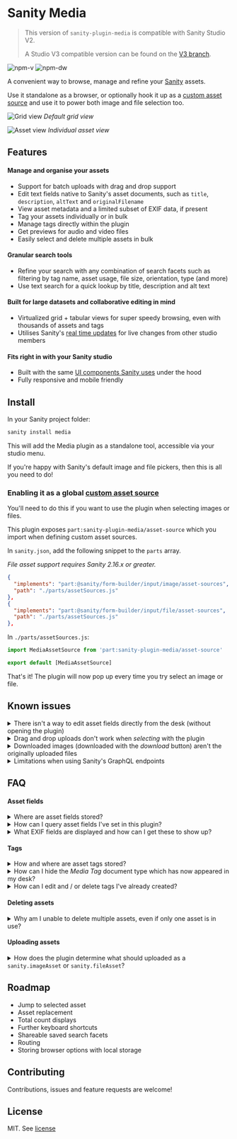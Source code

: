 # Sanity Media

> This version of `sanity-plugin-media` is compatible with Sanity Studio V2.
>
> A Studio V3 compatible version can be found on the [V3 branch](https://github.com/robinpyon/sanity-plugin-media/tree/v3).

![npm-v](https://img.shields.io/npm/v/sanity-plugin-media?style=flat-square)
![npm-dw](https://img.shields.io/npm/dw/sanity-plugin-media?style=flat-square)

A convenient way to browse, manage and refine your [Sanity](https://www.sanity.io/) assets.

Use it standalone as a browser, or optionally hook it up as a [custom asset source](https://www.sanity.io/docs/custom-asset-sources) and use it to power both image and file selection too.

![Grid view](https://user-images.githubusercontent.com/209129/108927411-21aa7f00-7638-11eb-9cf7-334598ac4103.png)
_Default grid view_

![Asset view](https://user-images.githubusercontent.com/209129/132573482-fa866da9-7ee0-42db-b39f-25a0e48bba9f.png)
_Individual asset view_

## Features

#### Manage and organise your assets

- Support for batch uploads with drag and drop support
- Edit text fields native to Sanity's asset documents, such as `title`, `description`, `altText` and `originalFilename`
- View asset metadata and a limited subset of EXIF data, if present
- Tag your assets individually or in bulk
- Manage tags directly within the plugin
- Get previews for audio and video files
- Easily select and delete multiple assets in bulk

#### Granular search tools

- Refine your search with any combination of search facets such as filtering by tag name, asset usage, file size, orientation, type (and more)
- Use text search for a quick lookup by title, description and alt text

#### Built for large datasets and collaborative editing in mind

- Virtualized grid + tabular views for super speedy browsing, even with thousands of assets and tags
- Utilises Sanity's [real time updates](https://www.sanity.io/docs/realtime-updates) for live changes from other studio members

#### Fits right in with your Sanity studio

- Built with the same [UI components Sanity uses](https://www.sanity.io/ui) under the hood
- Fully responsive and mobile friendly

## Install

In your Sanity project folder:

```sh
sanity install media
```

This will add the Media plugin as a standalone tool, accessible via your studio menu.

If you're happy with Sanity's default image and file pickers, then this is all you need to do!

### Enabling it as a global [custom asset source](https://www.sanity.io/docs/custom-asset-sources)

You'll need to do this if you want to use the plugin when selecting images or files.

This plugin exposes `part:sanity-plugin-media/asset-source` which you import when defining custom asset sources.

In `sanity.json`, add the following snippet to the `parts` array.

_File asset support requires Sanity 2.16.x or greater._

```json
{
  "implements": "part:@sanity/form-builder/input/image/asset-sources",
  "path": "./parts/assetSources.js"
},
{
  "implements": "part:@sanity/form-builder/input/file/asset-sources",
  "path": "./parts/assetSources.js"
},
```

In `./parts/assetSources.js`:

```js
import MediaAssetSource from 'part:sanity-plugin-media/asset-source'

export default [MediaAssetSource]
```

That's it! The plugin will now pop up every time you try select an image or file.

## Known issues

<details>
<summary>There isn't a way to edit asset fields directly from the desk (without opening the plugin)</summary>

- This is a bit of a sticking point, especially when working with large datasets
- For example, if you want to edit fields for an already selected image – you'll need to go into the plugin and then have to manually find that image (which can be laborious when sifting through thousands of assets)
- A future update will provide the ability to 'jump' straight to a selected asset
- However, exposing plugin fields directly on the desk (e.g. via a custom input component) is currently outside the scope of this project

</details>

<details>
<summary>Drag and drop uploads don't work when <em>selecting</em> with the plugin</summary>

- This is currently due to Sanity studio's file picker component taking precedence over window drag and drop events
- For now, you'll need to manually press the 'upload' button if you want to add images whilst in a selecting context

</details>

<details>
<summary>Downloaded images (downloaded with the <em>download</em> button) aren't the originally uploaded files</summary>

- Any images downloaded in the plugin are those _already processed_ by Sanity without any [image transformations](https://www.sanity.io/docs/image-urls) applied
- Please note these are not the original uploaded images: they will likely have a smaller file size and will be stripped of any EXIF data.
- Currently, it's not possible in Sanity to grab these original image assets within the studio - but this may change in future!

</details>

<details>
<summary>Limitations when using Sanity's GraphQL endpoints</summary>

- Currently, `opt.media.tags` on assets aren't accessible via GraphQL. This is because `opt` is a custom object used by this plugin and not part of Sanity's asset schema.

</details>

## FAQ

#### Asset fields

<details>
<summary>Where are asset fields stored?</summary>

- This plugin will read and write _directly_ on the asset document itself. This will either a document of type `sanity.imageAsset` or `sanity.fileAsset`
- This is analagous to setting values _globally_ across all instances of these assets
- This is in contrast to using the `fields` property when defining your document schema (on both [image](https://www.sanity.io/docs/image-type#fields-ab54e73207e5) and [file](https://www.sanity.io/docs/file-type#fields-93a1b58234d2) objects). Values that you define in the `fields` property can be considered 'local', or bound to the the document where that asset is linked.
- In other words, if you want to set a caption for an image and have that change between different documents – customise the `fields` property in your document schema's file/image field
- If you want to set values you can query in all instances of that asset (alternate text being a good example), consider setting those in the plugin

</details>

<details>
<summary>How can I query asset fields I've set in this plugin?</summary>

The following GROQ query will return an image with additional asset text fields as well as an array of tag names.

Note that tags are namespaced within `opt.media` and tag names are accessed via the `current` property (as they're defined as slugs on the `tag.media` document schema).

```
*[_id == 'my-document-id'] {
  image {
    asset->{
      _ref,
      _type,
      altText,
      description,
      "tags": opt.media.tags[]->name.current,
      title
    }
  }
}
```

</details>

<details>
<summary>What EXIF fields are displayed and how can I get these to show up?</summary>

- ISO, aperture, focal length, exposure time and original date are displayed
- By default, Sanity won't automatically extract EXIF data unless you explicitly tell it to
- Manually tell Sanity to process EXIF metadata by [updating your image field options accordingly](https://www.sanity.io/docs/image-type#metadata-5fe564e516d8)
- Note that all images uploaded directly within the plugin will include all metadata by default

</details>

#### Tags

<details>
<summary>How and where are asset tags stored?</summary>

- This plugin defines the document type `media.tag`
- All tags are stored as _weak_ references and being a third-party plugin, are stored in the namespaced object `opt.media`
- This behaviour differs from asset fields such as `title`, `description` and `altText` which are stored directly on the asset as they're part of Sanity's defined asset schema

</details>

<details>
<summary>How can I hide the <em>Media Tag</em> document type which has now appeared in my desk?</summary>

- If you're not using a custom desk, Sanity attaches custom schema defined by third party plugins to your desk. This is currently the default behaviour
- However, you can override this behaviour by defining your own custom desk with Sanity's [structure builder](https://www.sanity.io/docs/structure-builder-typical-use-cases) and simply omit the `media.tag` document type in your definition

</details>

<details>
<summary>How can I edit and / or delete tags I've already created?</summary>

- You can create, rename and delete tags from directly within the plugin itself
- It is _strongly recommended_ that you manually delete tags directly from within the plugin – doing so will ensure that (weak) references are removed from any linked assets
- Alternatively, you can delete tags either from the desk (if you're not using a custom desk) or via Sanity's API – just be mindful that any assets previously assigned to deleted tags will have 'hanging' weak references. This won't cause serious issues, but it may cause some false positives when searching. (E.g. a search for 'all assets where tags is not empty' will yield assets that have references to tags that no longer exist)

</details>

#### Deleting assets

<details>
<summary>Why am I unable to delete multiple assets, even if only one asset is in use?</summary>

- Batch mutations are carried out via Sanity [transactions](https://www.sanity.io/docs/transactions). These transactions are _atomic_, meaning that if one deletion fails (often because it's referenced elsewhere), then all mutations in the transaction will fail and no changes will occur
- To get around this, simply make sure that all assets you've marked for deletion are not referenced – this can be easily accomplished by using a search facet to only show assets which are not in use

</details>

#### Uploading assets

<details>
<summary>How does the plugin determine what should uploaded as a <code>sanity.imageAsset</code> or <code>sanity.fileAsset</code>?</summary>

- As a rule of thumb, when uploading when accessing the plugin as a _tool_ (e.g. if you've acceessed it via the studio menu), it will look at any incoming files' MIME type. All files of type `image/*` will be uploaded as `sanity.imageAsset` whilst everything else will be treated as `sanity.fileAsset`
- If you upload when using the plugin in a _file_ selection context, these be uploaded as `sanity.fileAsset` regardless of their MIME type. This is probably not what you want, since images uploaded as files won't have associated metadata nor will they work in Sanity's image pipeline.

</details>

## Roadmap

- Jump to selected asset
- Asset replacement
- Total count displays
- Further keyboard shortcuts
- Shareable saved search facets
- Routing
- Storing browser options with local storage

## Contributing

Contributions, issues and feature requests are welcome!

## License

MIT. See [license](LICENSE)
